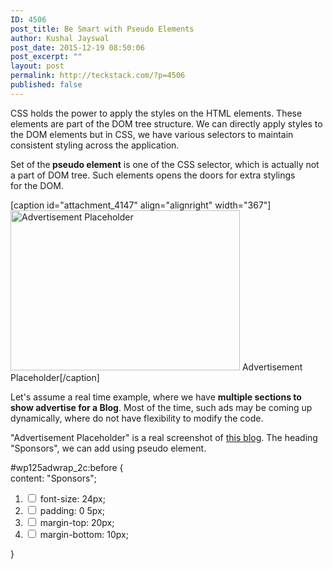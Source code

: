 ```yaml
---
ID: 4506
post_title: Be Smart with Pseudo Elements
author: Kushal Jayswal
post_date: 2015-12-19 08:50:06
post_excerpt: ""
layout: post
permalink: http://teckstack.com/?p=4506
published: false
---
```

CSS holds the power to apply the styles on the HTML elements. These elements are part of the DOM tree structure. We can directly apply styles to the DOM elements but in CSS, we have various selectors to maintain consistent styling across the application.

Set of<strong> </strong>the<strong> pseudo element</strong> is one of the CSS selector, which is actually not a part of DOM tree. Such elements opens the doors for extra stylings for the DOM.

[caption id="attachment_4147" align="alignright" width="367"]<img class="alignnone size-full wp-image-4147" src="http://teckstack.com/tsdir/wp-content/uploads/2014/11/Display-Advertising.jpg" alt="Advertisement Placeholder" width="367" height="256" /> Advertisement Placeholder[/caption]

Let's assume a real time example, where we have <strong>multiple sections to show advertise for a Blog</strong>. Most of the time, such ads may be coming up dynamically, where do not have flexibility to modify the code.

"Advertisement Placeholder" is a real screenshot of <a href="http://teckstack.com">this blog</a>. The heading "Sponsors", we can add using pseudo element.
<div class="styles-section-title styles-selector">
<div><span class="selector"><span class="simple-selector selector-matches">#wp125adwrap_2c:before</span></span> {</div>
<div><span class="webkit-css-property">content</span>: <span class="value">"Sponsors"</span>;</div>
</div>
<ol class="style-properties monospace" tabindex="0">
	<li><input class="enabled-button" type="checkbox" /> <span class="webkit-css-property">font-size</span>: <span class="value">24px</span>;</li>
	<li class="parent"><input class="enabled-button" type="checkbox" /> <span class="webkit-css-property">padding</span>: <span class="value styles-panel-hovered">0 5px</span>;</li>
	<li class=""><input class="enabled-button" type="checkbox" /> <span class="webkit-css-property">margin-top</span>: <span class="value">20px</span>;</li>
	<li><input class="enabled-button" type="checkbox" /> <span class="webkit-css-property">margin-bottom</span>: <span class="value">10px</span>;</li>
</ol>
<div>}</div>
&nbsp;